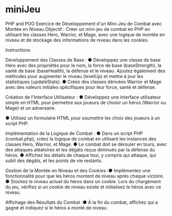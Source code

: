 # miniJeu
PHP and POO
Exercice de Développement d'un Mini-Jeu de Combat avec Montée en Niveau
Objectif : Créer un mini-jeu de combat en PHP en utilisant les classes Hero, Warrior,
et Mage, avec une logique de montée en niveau et de stockage des informations de
niveau dans les cookies.

Instructions

Développement des Classes de Base :
● Développez une classe de base Hero avec des propriétés pour le nom,
la force de base (baseStrength), la santé de base (baseHealth), la
défense et le niveau. Ajoutez également des méthodes pour augmenter
le niveau (levelUp) et mettre à jour les statistiques (updateStats).
● Créez des classes dérivées Warrior et Mage avec des valeurs initiales
spécifiques pour leur force, santé et défense.

Création de l'Interface Utilisateur :
● Développez une interface utilisateur simple en HTML pour permettre
aux joueurs de choisir un héros (Warrior ou Mage) et un adversaire.

● Utilisez un formulaire HTML pour soumettre les choix des joueurs à un
script PHP.

Implémentation de la Logique de Combat :
● Dans un script PHP (combat.php), créez la logique de combat en
utilisant les instances des classes Hero, Warrior, et Mage.
● Le combat doit se dérouler en tours, avec des attaques aléatoires et les
dégâts reçus diminués par la défense du héros.
● Affichez les détails de chaque tour, y compris qui attaque, qui subit des
dégâts, et les points de vie restants.

Gestion de la Montée en Niveau et des Cookies :● Implémentez une fonctionnalité pour que les héros montent de niveau
après chaque victoire.
● Stockez le niveau actuel du héros dans un cookie. Lors du chargement
du jeu, vérifiez si un cookie de niveau existe et initialisez le héros avec
ce niveau.

Affichage des Résultats du Combat :● À la fin du combat, affichez qui a gagné et indiquez si le héros a monté
de niveau.
